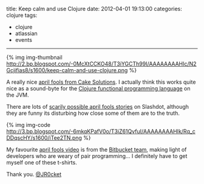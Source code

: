 title: Keep calm and use Clojure
date: 2012-04-01 19:13:00
categories: clojure
tags: 
- clojure
- atlassian
- events
---

{% img img-thumbnail http://2.bp.blogspot.com/-0McXtCCKO48/T3iYGCTh99I/AAAAAAAAHIc/N2Gcjifias8/s1600/keep-calm-and-use-clojure.png %}

A really nice [april fools from Cake Solutions](http://www.cakesolutions.net/teamblogs/2012/04/01/truth-about-scala-2/). I actually think this works quite nice as a sound-byte for the [Clojure functional programming language](http://clojure.org/) on the JVM. 

There are lots of [scarily possible april fools stories](http://slashdot.org/index2.pl?section=&amp;color=green&amp;index=1&amp;view=stories&amp;duration=-1&amp;startdate=201204m&amp;index=1) on Slashdot, although they are funny its disturbing how close some of them are to the truth.

{% img img-code http://3.bp.blogspot.com/-6mkqKPafV0o/T3iZ61QvfuI/AAAAAAAAHIk/Rq_cDDqscHY/s1600/iTee2TN.png %}

My favourite [april fools video](https://bitbucket.org/spooning/) is from the [Bitbucket team](https://bitbucket.org/), making light of developers who are weary of pair programming... I definitely have to get myself one of these t-shirts.

Thank you.
[@JR0cket](https://www.twitter.com/jr0cket)
